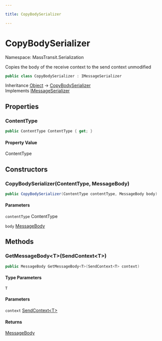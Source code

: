 ```yaml
---

title: CopyBodySerializer

---
```


# CopyBodySerializer

Namespace: MassTransit.Serialization

Copies the body of the receive context to the send context unmodified

```csharp
public class CopyBodySerializer : IMessageSerializer
```

Inheritance [Object](https://learn.microsoft.com/en-us/dotnet/api/system.object) → [CopyBodySerializer](../masstransit-serialization/copybodyserializer)<br/>
Implements [IMessageSerializer](../../masstransit-abstractions/masstransit/imessageserializer)

## Properties

### **ContentType**

```csharp
public ContentType ContentType { get; }
```

#### Property Value

ContentType<br/>

## Constructors

### **CopyBodySerializer(ContentType, MessageBody)**

```csharp
public CopyBodySerializer(ContentType contentType, MessageBody body)
```

#### Parameters

`contentType` ContentType<br/>

`body` [MessageBody](../../masstransit-abstractions/masstransit/messagebody)<br/>

## Methods

### **GetMessageBody\<T\>(SendContext\<T\>)**

```csharp
public MessageBody GetMessageBody<T>(SendContext<T> context)
```

#### Type Parameters

`T`<br/>

#### Parameters

`context` [SendContext\<T\>](../../masstransit-abstractions/masstransit/sendcontext-1)<br/>

#### Returns

[MessageBody](../../masstransit-abstractions/masstransit/messagebody)<br/>
